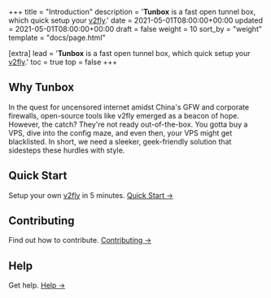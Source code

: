 +++
title = "Introduction"
description = '<b>Tunbox</b> is a fast open tunnel box, which quick setup your <a href="https://github.com/v2fly/">v2fly</a>.'
date = 2021-05-01T08:00:00+00:00
updated = 2021-05-01T08:00:00+00:00
draft = false
weight = 10
sort_by = "weight"
template = "docs/page.html"

[extra]
lead = '<b>Tunbox</b> is a fast open tunnel box, which quick setup your <a href="https://github.com/v2fly/">v2fly</a>.'
toc = true
top = false
+++

## Why Tunbox

In the quest for uncensored internet amidst China's GFW and corporate firewalls, open-source tools like v2fly emerged as a beacon of hope. However, the catch? They're not ready out-of-the-box. You gotta buy a VPS, dive into the config maze, and even then, your VPS might get blacklisted. In short, we need a sleeker, geek-friendly solution that sidesteps these hurdles with style.

## Quick Start

Setup your own <a href="https://github.com/v2fly/">v2fly</a> in 5 minutes. [Quick Start →](../quick-start/)

## Contributing

Find out how to contribute. [Contributing →](../../contributing/how-to-contribute/)

## Help

Get help. [Help →](../../help/faq/)

